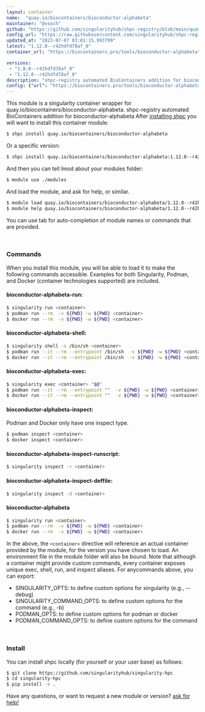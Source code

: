 ```yaml
---
layout: container
name:  "quay.io/biocontainers/bioconductor-alphabeta"
maintainer: "@vsoch"
github: "https://github.com/singularityhub/shpc-registry/blob/main/quay.io/biocontainers/bioconductor-alphabeta/container.yaml"
config_url: "https://raw.githubusercontent.com/singularityhub/shpc-registry/main/quay.io/biocontainers/bioconductor-alphabeta/container.yaml"
updated_at: "2023-07-07 03:01:15.993799"
latest: "1.12.0--r42hdfd78af_0"
container_url: "https://biocontainers.pro/tools/bioconductor-alphabeta"

versions:
 - "1.8.0--r41hdfd78af_0"
 - "1.12.0--r42hdfd78af_0"
description: "shpc-registry automated BioContainers addition for bioconductor-alphabeta"
config: {"url": "https://biocontainers.pro/tools/bioconductor-alphabeta", "maintainer": "@vsoch", "description": "shpc-registry automated BioContainers addition for bioconductor-alphabeta", "latest": {"1.12.0--r42hdfd78af_0": "sha256:63e4a1acaa1e67a3ec684d16b7dbd88e4f24734b3e03200363a28cf2f4309a09"}, "tags": {"1.8.0--r41hdfd78af_0": "sha256:7d3ac256292b1f2dea7ff49f2fd11b978cbf76101c9017aeb2bd180ad6d70ce0", "1.12.0--r42hdfd78af_0": "sha256:63e4a1acaa1e67a3ec684d16b7dbd88e4f24734b3e03200363a28cf2f4309a09"}, "docker": "quay.io/biocontainers/bioconductor-alphabeta"}
---
```


This module is a singularity container wrapper for quay.io/biocontainers/bioconductor-alphabeta.
shpc-registry automated BioContainers addition for bioconductor-alphabeta
After [installing shpc](#install) you will want to install this container module:


```bash
$ shpc install quay.io/biocontainers/bioconductor-alphabeta
```

Or a specific version:

```bash
$ shpc install quay.io/biocontainers/bioconductor-alphabeta:1.12.0--r42hdfd78af_0
```

And then you can tell lmod about your modules folder:

```bash
$ module use ./modules
```

And load the module, and ask for help, or similar.

```bash
$ module load quay.io/biocontainers/bioconductor-alphabeta/1.12.0--r42hdfd78af_0
$ module help quay.io/biocontainers/bioconductor-alphabeta/1.12.0--r42hdfd78af_0
```

You can use tab for auto-completion of module names or commands that are provided.

<br>

### Commands

When you install this module, you will be able to load it to make the following commands accessible.
Examples for both Singularity, Podman, and Docker (container technologies supported) are included.

#### bioconductor-alphabeta-run:

```bash
$ singularity run <container>
$ podman run --rm  -v ${PWD} -w ${PWD} <container>
$ docker run --rm  -v ${PWD} -w ${PWD} <container>
```

#### bioconductor-alphabeta-shell:

```bash
$ singularity shell -s /bin/sh <container>
$ podman run --it --rm --entrypoint /bin/sh  -v ${PWD} -w ${PWD} <container>
$ docker run --it --rm --entrypoint /bin/sh  -v ${PWD} -w ${PWD} <container>
```

#### bioconductor-alphabeta-exec:

```bash
$ singularity exec <container> "$@"
$ podman run --it --rm --entrypoint ""  -v ${PWD} -w ${PWD} <container> "$@"
$ docker run --it --rm --entrypoint ""  -v ${PWD} -w ${PWD} <container> "$@"
```

#### bioconductor-alphabeta-inspect:

Podman and Docker only have one inspect type.

```bash
$ podman inspect <container>
$ docker inspect <container>
```

#### bioconductor-alphabeta-inspect-runscript:

```bash
$ singularity inspect -r <container>
```

#### bioconductor-alphabeta-inspect-deffile:

```bash
$ singularity inspect -d <container>
```



#### bioconductor-alphabeta

```bash
$ singularity run <container>
$ podman run --rm  -v ${PWD} -w ${PWD} <container>
$ docker run --rm  -v ${PWD} -w ${PWD} <container>
```


In the above, the `<container>` directive will reference an actual container provided
by the module, for the version you have chosen to load. An environment file in the
module folder will also be bound. Note that although a container
might provide custom commands, every container exposes unique exec, shell, run, and
inspect aliases. For anycommands above, you can export:

 - SINGULARITY_OPTS: to define custom options for singularity (e.g., --debug)
 - SINGULARITY_COMMAND_OPTS: to define custom options for the command (e.g., -b)
 - PODMAN_OPTS: to define custom options for podman or docker
 - PODMAN_COMMAND_OPTS: to define custom options for the command

<br>

### Install

You can install shpc locally (for yourself or your user base) as follows:

```bash
$ git clone https://github.com/singularityhub/singularity-hpc
$ cd singularity-hpc
$ pip install -e .
```

Have any questions, or want to request a new module or version? [ask for help!](https://github.com/singularityhub/singularity-hpc/issues)